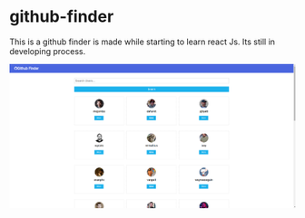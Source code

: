# github-finder
This is a github finder is made while starting to learn react Js. Its still in developing process.

![](github-finder.png)
